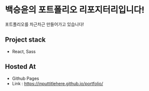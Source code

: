 # 백승윤의 포트폴리오 리포지터리입니다!
포트폴리오를 차근차근 만들어가고 있습니다!

## Project stack

- React, Sass

## Hosted At

- Github Pages
- Link : <a href='https://inputtitlehere.github.io/portfolio/' target="_blank">https://inputtitlehere.github.io/portfolio/</a>
